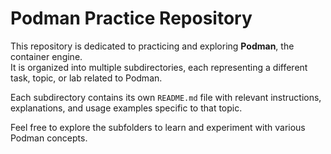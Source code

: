 # Podman Practice Repository

This repository is dedicated to practicing and exploring **Podman**, the container engine.  
It is organized into multiple subdirectories, each representing a different task, topic, or lab related to Podman.

Each subdirectory contains its own `README.md` file with relevant instructions, explanations, and usage examples specific to that topic.

Feel free to explore the subfolders to learn and experiment with various Podman concepts.
